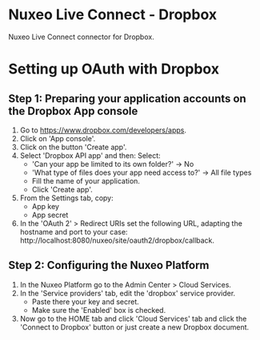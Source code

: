 # Nuxeo Live Connect - Dropbox

Nuxeo Live Connect connector for Dropbox.

# Setting up OAuth with Dropbox

## Step 1:  Preparing your application accounts on the Dropbox App console

 1. Go to https://www.dropbox.com/developers/apps.
 2. Click on 'App console'.
 3. Click on the button 'Create app'.
 4. Select 'Dropbox API app' and then:
    Select:
    - 'Can your app be limited to its own folder?' -> No
    - 'What type of files does your app need access to?' -> All file types
    - Fill the name of your application.
    - Click 'Create app'.
 5. From the Settings tab, copy:
    - App key
    - App secret
 6. In the 'OAuth 2' > Redirect URIs set the following URL, adapting the hostname and port to your case: http://localhost:8080/nuxeo/site/oauth2/dropbox/callback.
 
## Step 2: Configuring the Nuxeo Platform
 1. In the Nuxeo Platform go to the Admin Center > Cloud Services. 
 2. In the 'Service providers' tab, edit the 'dropbox' service provider.
    - Paste there your key and secret.
    - Make sure the 'Enabled' box is checked.
 3. Now go to the HOME tab and click 'Cloud Services' tab and click the 'Connect to Dropbox' button or just create a new Dropbox document.
